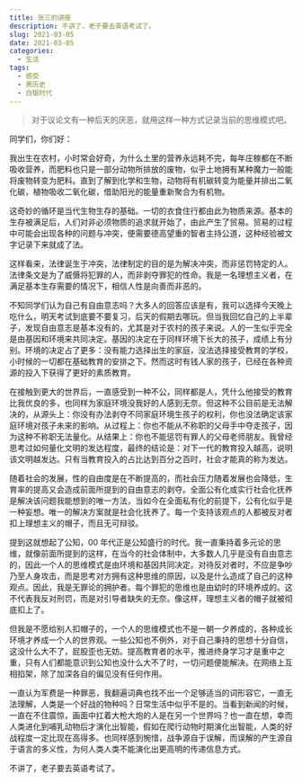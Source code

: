 ```yaml
---
title: 张三的讲座
description: 不讲了，老子要去英语考试了。
slug: 2021-03-05
date: 2021-03-05
categories:
  - 生活
tags:
  - 感受
  - 黑历史
  - 白银时代
---
```


> 对于议论文有一种后天的厌恶，就用这样一种方式记录当前的思维模式吧。

同学们，你们好：

我出生在农村，小时常会好奇，为什么土里的营养永远耗不完，每年庄稼都在不断吸收营养，而肥料也只是一部分动物所排放的废物，似乎土地拥有某种魔力一般能将废物转变为肥料。直到了解到化学和生物，动物将有机碳转变为能量并排出二氧化碳，植物吸收二氧化碳，借助阳光的能量重新聚合为有机物。

这奇妙的循环是当代生物生存的基础。一切的衣食住行都由此为物质来源。基本的生存被满足后，人们对非必须物质的追求就开始了，由此产生了贸易。贸易的过程中可能会出现各种的问题与冲突，便需要德高望重的智者主持公道，这种经验被文字记录下来就成了法。

这样看来，法律诞生于冲突，法律制定的目的是为解决冲突，而非惩罚特定的人。法律条文是为了威慑将犯罪的人，而非剥夺罪犯的性命。我是一名理想主义者，在满足基本生存需要的情况下，相信人性是向善而非恶的。

不知同学们认为自己有自由意志吗？大多人的回答应该是有，我可以选择今天晚上吃什么，明天考试到底要不要复习，后天的假期去哪玩。但当我回忆自己的上半辈子，发现自由意志是基本没有的，尤其是对于农村的孩子来说。人的一生似乎完全是由基因和环境来共同决定。基因的决定在于同样环境下长大的孩子，成绩上有分别。环境的决定占了更多：没有能力选择出生的家庭，没法选择接受教育的学校，小时候的一切都在基础教育的安排之下。然而这时有钱人家的孩子，已经在各种资源的投入下获得了更好的素质教育。

在接触到更大的世界后，一直感受到一种不公，同样都是人，凭什么他接受的教育比我优良的多，也同样为家庭环境没我好的人感到无奈。但这种不公目前是无法解决的，从源头上：你没有办法剥夺不同家庭环境生孩子的权利，你也没法确定该家庭环境对孩子未来的影响。从过程上：你也不能从不称职的父母手中夺走孩子，因为这种不称职无法量化。从结果上：你也不能惩罚有罪人的父母老师朋友。我曾经思考过如何量化文明的发达程度，最终的结论是：对下一代的教育投入越高，说明该文明越发达。只有当教育投入的占比达到百分之百时，社会才能真的称为发达。

随着社会的发展，性的自由度是在不断提高的，而社会压力随着发展也会降低，生育率的提高又会造成前面所提到的自由意志的剥夺。全面公有化或实行社会化抚养是解决该问题我能想到的唯一方法，当如今在全面私有化的前提下，公有化似乎是一种妄想。唯一的解决方案就是社会化抚养了。每一个支持该观点的人都被反对者扣上理想主义的帽子，而且无可辩驳。

提到这就想起了公知，00 年代正是公知盛行的时代。我一直秉持着多元论的思维，就像前面所提到的这样，在当今的社会体制中，大多数人几乎是没有自由意志的，因此一个人的思维模式是由环境和基因共同决定。对待反对者时，不应是争吵乃至人身攻击，而是思考对方拥有这种思维的原因，以及是什么造成了自己的这种观点。因此，我是无罪论的拥护者。每个罪犯的思维也是由幼时的环境养成的。这不代表我反对刑罚，而是对引导者缺失的无奈。像这样，理想主义者的帽子就被彻底扣上了。

但我是不愿给别人扣帽子的，一个人的思维模式也不是一朝一夕养成的，各种成长环境才养成一个人的世界观。一些公知也不例外，对于自己秉持的思想十分自信，这没什么大不了，屁股歪也无妨。提高教育者的水平，推进终身学习才是重中之重，只有人们都能意识到公知也没什么大不了时，一切问题便能解决。在网络上互相掐架，除了加深各自的偏见没有任何作用。

一直认为军费是一种罪恶，我翻遍词典也找不出一个足够适当的词形容它，一直无法理解，人类是一个好战的物种吗？日常生活中似乎不是的。当看到新闻的时候，一直在不住震惊，画面中扛着大枪大炮的人是在另一个世界吗？也一直在想，幸而人类进化到哺乳动物后才演化出智能，假如在爬行动物时期演化出智能，人类的好战程度一定比现在高得多。也同样感到惋惜，战争源自于误解，而误解的产生源自于语言的多义性，为何人类人类不能演化出更高明的传递信息方式。

不讲了，老子要去英语考试了。